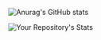 ![Anurag's GitHub stats](https://github-readme-stats.vercel.app/api?username=collinrentz7&show_icons=true&theme=aura_dark&count_private=true)

![Your Repository's Stats](https://github-readme-stats.vercel.app/api/top-langs/?username=jacqueshebert9&theme=blue-green)

